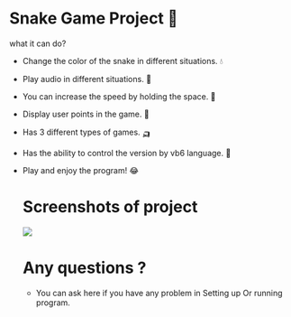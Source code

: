 # Snake Game Project 🐍

what it can do?
- Change the color of the snake in different situations. 💧
- Play audio in different situations. 🎵
- You can increase the speed by holding the space. 🚀
- Display user points in the game. 💯
- Has 3 different types of games. 🛺
- Has the ability to control the version by vb6 language. 🔻
- Play and enjoy the program! 😂


  # Screenshots of project
  ![](http://uupload.ir/files/b3gf_webp.net-gifmaker_(2).gif)
  
  

  # Any questions ?
  - You can ask here if you have any problem in Setting up Or running program.
